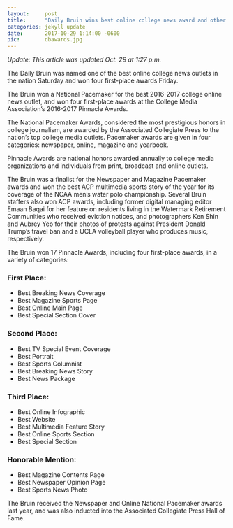 ```yaml
---
layout:     post
title:      "Daily Bruin wins best online college news award and other honors"
categories: jekyll update
date:       2017-10-29 1:14:00 -0600
pic:        dbawards.jpg
---
```


_Update: This article was updated Oct. 29 at 1:27 p.m._

The Daily Bruin was named one of the best online college news outlets in the nation Saturday and won four first-place awards Friday.

The Bruin won a National Pacemaker for the best 2016-2017 college online news outlet, and won four first-place awards at the College Media Association’s 2016-2017 Pinnacle Awards.

The National Pacemaker Awards, considered the most prestigious honors in college journalism, are awarded by the Associated Collegiate Press to the nation’s top college media outlets. Pacemaker awards are given in four categories: newspaper, online, magazine and yearbook.

Pinnacle Awards are national honors awarded annually to college media organizations and individuals from print, broadcast and online outlets.

The Bruin was a finalist for the Newspaper and Magazine Pacemaker awards and won the best ACP multimedia sports story of the year for its coverage of the NCAA men’s water polo championship. Several Bruin staffers also won ACP awards, including former digital managing editor Emaan Baqai for her feature on residents living in the Watermark Retirement Communities who received eviction notices, and photographers Ken Shin and Aubrey Yeo for their photos of protests against President Donald Trump’s travel ban and a UCLA volleyball player who produces music, respectively.

The Bruin won 17 Pinnacle Awards, including four first-place awards, in a variety of categories:

### First Place:

- Best Breaking News Coverage
- Best Magazine Sports Page
- Best Online Main Page
- Best Special Section Cover

### Second Place:

- Best TV Special Event Coverage
- Best Portrait
- Best Sports Columnist
- Best Breaking News Story
- Best News Package

### Third Place:

- Best Online Infographic
- Best Website
- Best Multimedia Feature Story
- Best Online Sports Section
- Best Special Section

### Honorable Mention:

- Best Magazine Contents Page
- Best Newspaper Opinion Page
- Best Sports News Photo

The Bruin received the Newspaper and Online National Pacemaker awards last year, and was also inducted into the Associated Collegiate Press Hall of Fame.
